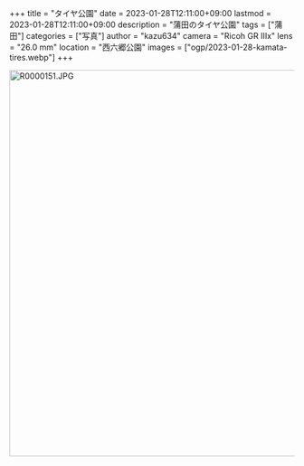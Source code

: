 +++
title = "タイヤ公園"
date = 2023-01-28T12:11:00+09:00
lastmod = 2023-01-28T12:11:00+09:00
description = "蒲田のタイヤ公園"
tags = ["蒲田"]
categories = ["写真"]
author = "kazu634"
camera = "Ricoh GR IIIx"
lens = "26.0 mm"
location = "西六郷公園"
images = ["ogp/2023-01-28-kamata-tires.webp"]
+++

<a data-flickr-embed="true" href="https://www.flickr.com/photos/42332031@N02/52653985314/in/datetaken-public/" title="R0000151.JPG"><img src="https://live.staticflickr.com/65535/52653985314_b323d64b8f_b.jpg" width="1024" height="683" alt="R0000151.JPG"/></a><script async src="//embedr.flickr.com/assets/client-code.js" charset="utf-8"></script>

